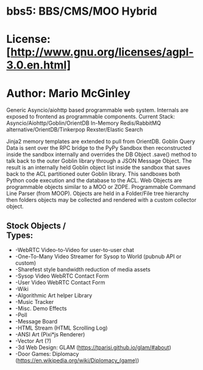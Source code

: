 # bbs5: BBS/CMS/MOO Hybrid
# License: [http://www.gnu.org/licenses/agpl-3.0.en.html]
# Author: Mario McGinley

Generic Asyncio/aiohttp based programmable web system.
Internals are exposed to frontend as programmable components.
Current Stack: Asyncio/Aiohttp/Goblin/OrientDB In-Memory Redis/RabbitMQ alternative/OrientDB/Tinkerpop Rexster/Elastic Search

Jinja2 memory templates are extended to pull from OrientDB.
Goblin Query Data is sent over the RPC bridge to the PyPy Sandbox then reconstructed inside the sandbox internally and overrides the DB Object .save() method to talk back to the outer Goblin library through a JSON Message Object.  The result is an internally held Goblin object list inside the sandbox that saves back to the ACL partitioned outer Goblin library.  This sandboxes both Python code execution and the database to the ACL.
Web Objects are programmable objects similar to a MOO or ZOPE.
Programmable Command Line Parser (from MOOP).
Objects are held in a Folder/File tree hierarchy then folders objects may be collected and rendered with a custom collector object.




## Stock Objects / <div> Types:
* -WebRTC Video-to-Video for user-to-user chat
* -One-To-Many Video Streamer for Sysop to World (pubnub API or custom)
* -Sharefest style bandwidth reduction of media assets
* -Sysop Video WebRTC Contact Form
* -User Video WebRTC Contact Form
* -Wiki
* -Algorithmic Art helper Library
* -Music Tracker
* -Misc. Demo Effects
* -Poll
* -Message Board
* -HTML Stream (HTML Scrolling Log)
* -ANSI Art (Pixi*js Renderer)
* -Vector Art (?)
* -3d Web Design: GLAM (https://tparisi.github.io/glam/#about)
* -Door Games: Diplomacy (https://en.wikipedia.org/wiki/Diplomacy_(game))
